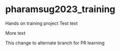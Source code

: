 # pharamsug2023_training
Hands on training project
Test text

More text 

This change to alternate branch for PR learning
